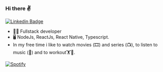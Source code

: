 ### Hi there ✌

[![Linkedin Badge](https://img.shields.io/badge/-LinkedIn-blue?style=flat-square&logo=Linkedin&logoColor=white&link=https://www.linkedin.com/in/willian-petri-84a935135)](https://www.linkedin.com/in/willian-petri-84a935135)

- 👨‍💻 Fullstack developer
- 🖥️ NodeJs, ReactJs, React Native, Typescript.
- In my free time i like to watch movies (🎞️) and series (📺), to listen to music (🎵) and to workout🏋️🏃.

[![Spotify](https://spotify-linked.vercel.app//api/spotify)](https://open.spotify.com/user/will_petri)



<!--
**willianPetri/willianPetri** is a ✨ _special_ ✨ repository because its `README.md` (this file) appears on your GitHub profile.

Here are some ideas to get you started:

- 🔭 I’m currently working on ...
- 🌱 I’m currently learning ...
- 👯 I’m looking to collaborate on ...
- 🤔 I’m looking for help with ...
- 💬 Ask me about ...
- 📫 How to reach me: ...
- 😄 Pronouns: ...
- ⚡ Fun fact: ...
-->
